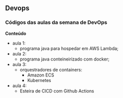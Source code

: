 ## Devops
### Códigos das aulas da semana de DevOps

**Conteúdo**

- aula 1: 
    - programa java para hospedar em AWS Lambda;
- aula 2: 
    - programa java conteineirizado com docker;
- aula 3: 
    - orquestradores de containers:
        - Amazon ECS
        - Kubernetes
- aula 4:
    - Esteira de CICD com Github Actions        
